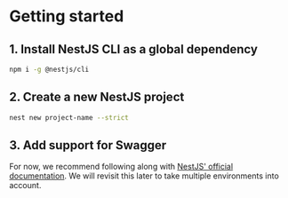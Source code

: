 # Getting started

## 1. Install NestJS CLI as a global dependency

```bash
npm i -g @nestjs/cli
```

## 2. Create a new NestJS project

```bash
nest new project-name --strict
```

## 3. Add support for Swagger

For now, we recommend following along with [NestJS' official documentation](https://docs.nestjs.com/openapi/introduction). We will revisit this later to take multiple environments into account.
